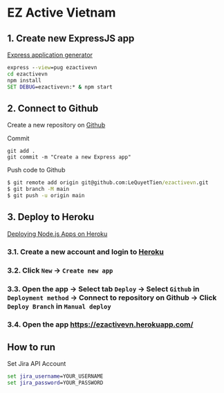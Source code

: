 # EZ Active Vietnam

## 1. Create new ExpressJS app

[Express application generator](https://expressjs.com/en/starter/generator.html)

```cmd
express --view=pug ezactivevn
cd ezactivevn
npm install
SET DEBUG=ezactivevn:* & npm start
```

## 2. Connect to Github

Create a new repository on [Github](https://github.com/new)

Commit
```
git add .
git commit -m "Create a new Express app"
```

Push code to Github
```cmd
$ git remote add origin git@github.com:LeQuyetTien/ezactivevn.git
$ git branch -M main
$ git push -u origin main
```

## 3. Deploy to Heroku

[Deploying Node.js Apps on Heroku](https://devcenter.heroku.com/articles/deploying-nodejs)

### 3.1. Create a new account and login to [Heroku](https://dashboard.heroku.com/apps)

### 3.2. Click `New` -> `Create new app`

### 3.3. Open the app -> Select tab `Deploy` -> Select `Github` in `Deployment method` -> Connect to repository on Github -> Click `Deploy Branch` in `Manual deploy`

### 3.4. Open the app https://ezactivevn.herokuapp.com/

## How to run

Set Jira API Account

```cmd
set jira_username=YOUR_USERNAME
set jira_password=YOUR_PASSWORD
```